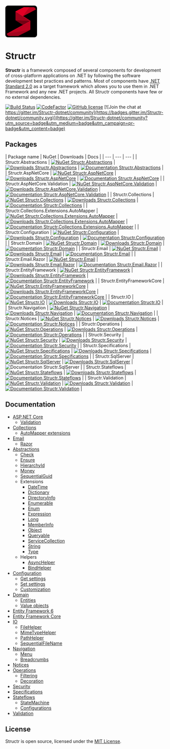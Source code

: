 ![Structr](assets/logo/logo_100x100.png)

# Structr

**Structr** is a framework composed of several components for development of cross-platform applications on .NET by following the software development best practices and patterns. Most of components have [.NET Standard 2.0](https://docs.microsoft.com/en-us/dotnet/standard/net-standard?tabs=net-standard-2-0) as a target framework which allows you to use them in .NET Framework and any new .NET projects. All Structr components have few or no external dependencies.

[![Build Status](https://ci.appveyor.com/api/projects/status/github/askalione/structr?branch=master&svg=true)](https://ci.appveyor.com/project/askalione/structr)
[![CodeFactor](https://www.codefactor.io/repository/github/askalione/structr/badge)](https://www.codefactor.io/repository/github/askalione/structr) 
[![GitHub license](https://img.shields.io/github/license/askalione/structr)](https://github.com/askalione/Structr/blob/master/LICENSE)
[![Join the chat at https://gitter.im/Structr-dotnet/community](https://badges.gitter.im/Structr-dotnet/community.svg)](https://gitter.im/Structr-dotnet/community?utm_source=badge&utm_medium=badge&utm_campaign=pr-badge&utm_content=badge)  

## Packages

| Package name | NuGet | Downloads | Docs |
| --- | --- | --- |
| Structr.Abstractions | [![NuGet Structr.Abstractions](https://img.shields.io/nuget/v/Structr.Abstractions)](https://www.nuget.org/packages/Structr.Abstractions/) | [![Downloads Structr.Abstractions](https://img.shields.io/nuget/dt/Structr.Abstractions)](https://www.nuget.org/stats/packages/Structr.Abstractions?groupby=Version) | [![Documentation Structr.Abstractions](https://img.shields.io/badge/%20-docs-blue)](https://github.com/askalione/Structr/blob/master/docs/Abstractions/Abstractions.md) |
| Structr.AspNetCore | [![NuGet Structr.AspNetCore](https://img.shields.io/nuget/v/Structr.AspNetCore)](https://www.nuget.org/packages/Structr.AspNetCore/) | [![Downloads Structr.AspNetCore](https://img.shields.io/nuget/dt/Structr.AspNetCore)](https://www.nuget.org/stats/packages/Structr.AspNetCore?groupby=Version) | [![Documentation Structr.AspNetCore](https://img.shields.io/badge/%20-docs-blue)](https://github.com/askalione/Structr/blob/master/docs/AspNetCore/AspNetCore.md) |
| Structr.AspNetCore.Validation | [![NuGet Structr.AspNetCore.Validation](https://img.shields.io/nuget/v/Structr.AspNetCore.Validation)](https://www.nuget.org/packages/Structr.AspNetCore.Validation/) | [![Downloads Structr.AspNetCore.Validation](https://img.shields.io/nuget/dt/Structr.AspNetCore.Validation)](https://www.nuget.org/stats/packages/Structr.AspNetCore.Validation?groupby=Version) | [![Documentation Structr.AspNetCore.Validation](https://img.shields.io/badge/%20-docs-blue)](https://github.com/askalione/Structr/blob/master/docs/AspNetCore/AspNetCore.Validation.md) |
| Structr.Collections | [![NuGet Structr.Collections](https://img.shields.io/nuget/v/Structr.Collections)](https://www.nuget.org/packages/Structr.Collections/) | [![Downloads Structr.Collections](https://img.shields.io/nuget/dt/Structr.Collections)](https://www.nuget.org/stats/packages/Structr.Collections?groupby=Version) | [![Documentation Structr.Collections](https://img.shields.io/badge/%20-docs-blue)](https://github.com/askalione/Structr/blob/master/docs/Collections/Collections.md) |
| Structr.Collections.Extensions.AutoMapper | [![NuGet Structr.Collections.Extensions.AutoMapper](https://img.shields.io/nuget/v/Structr.Collections.Extensions.AutoMapper)](https://www.nuget.org/packages/Structr.Collections.Extensions.AutoMapper/) | [![Downloads Structr.Collections.Extensions.AutoMapper](https://img.shields.io/nuget/dt/Structr.Collections.Extensions.AutoMapper)](https://www.nuget.org/stats/packages/Structr.Collections.Extensions.AutoMapper?groupby=Version) | [![Documentation Structr.Collections.Extensions.AutoMapper](https://img.shields.io/badge/%20-docs-blue)](https://github.com/askalione/Structr/blob/master/docs/Collections/Collections-Automapper-extensions.md) |
| Structr.Configuration | [![NuGet Structr.Configuration](https://img.shields.io/nuget/v/Structr.Configuration)](https://www.nuget.org/packages/Structr.Configuration/) | [![Downloads Structr.Configuration](https://img.shields.io/nuget/dt/Structr.Configuration)](https://www.nuget.org/stats/packages/Structr.Configuration?groupby=Version) | [![Documentation Structr.Configuration](https://img.shields.io/badge/%20-docs-blue)](https://github.com/askalione/Structr/blob/master/docs/Configuration/Configuration.md) |
| Structr.Domain | [![NuGet Structr.Domain](https://img.shields.io/nuget/v/Structr.Domain)](https://www.nuget.org/packages/Structr.Domain/) | [![Downloads Structr.Domain](https://img.shields.io/nuget/dt/Structr.Domain)](https://www.nuget.org/stats/packages/Structr.Domain?groupby=Version) | [![Documentation Structr.Domain](https://img.shields.io/badge/%20-docs-blue)](https://github.com/askalione/Structr/blob/master/docs/Domain/Domain.md) |
| Structr.Email | [![NuGet Structr.Email](https://img.shields.io/nuget/v/Structr.Email)](https://www.nuget.org/packages/Structr.Email/) | [![Downloads Structr.Email](https://img.shields.io/nuget/dt/Structr.Email)](https://www.nuget.org/stats/packages/Structr.Email?groupby=Version) | [![Documentation Structr.Email](https://img.shields.io/badge/%20-docs-blue)](https://github.com/askalione/Structr/blob/master/docs/Email/Email.md) |
| Structr.Email.Razor | [![NuGet Structr.Email](https://img.shields.io/nuget/v/Structr.Email.Razor)](https://www.nuget.org/packages/Structr.Email.Razor/) | [![Downloads Structr.Email.Razor](https://img.shields.io/nuget/dt/Structr.Email.Razor)](https://www.nuget.org/stats/packages/Structr.Email.Razor?groupby=Version) | [![Documentation Structr.Email.Razor](https://img.shields.io/badge/%20-docs-blue)](https://github.com/askalione/Structr/blob/master/docs/Email/Email-Razor.md) |
| Structr.EntityFramework | [![NuGet Structr.EntityFramework](https://img.shields.io/nuget/v/Structr.EntityFramework)](https://www.nuget.org/packages/Structr.EntityFramework/) | [![Downloads Structr.EntityFramework](https://img.shields.io/nuget/dt/Structr.EntityFramework)](https://www.nuget.org/stats/packages/Structr.EntityFramework?groupby=Version) | [![Documentation Structr.EntityFramework](https://img.shields.io/badge/%20-docs-blue)](https://github.com/askalione/Structr/blob/master/docs/EntityFramework.md) |
| Structr.EntityFrameworkCore | [![NuGet Structr.EntityFrameworkCore](https://img.shields.io/nuget/v/Structr.EntityFrameworkCore)](https://www.nuget.org/packages/Structr.EntityFrameworkCore/) | [![Downloads Structr.EntityFrameworkCore](https://img.shields.io/nuget/dt/Structr.EntityFrameworkCore)](https://www.nuget.org/stats/packages/Structr.EntityFrameworkCore?groupby=Version) | [![Documentation Structr.EntityFrameworkCore](https://img.shields.io/badge/%20-docs-blue)](https://github.com/askalione/Structr/blob/master/docs/EntityFrameworkCore.md) |
| Structr.IO | [![NuGet Structr.IO](https://img.shields.io/nuget/v/Structr.IO)](https://www.nuget.org/packages/Structr.IO/) | [![Downloads Structr.IO](https://img.shields.io/nuget/dt/Structr.IO)](https://www.nuget.org/stats/packages/Structr.IO?groupby=Version) | [![Documentation Structr.IO](https://img.shields.io/badge/%20-docs-blue)](https://github.com/askalione/Structr/blob/master/docs/IO/IO.md) |
| Structr.Navigation | [![NuGet Structr.Navigation](https://img.shields.io/nuget/v/Structr.Navigation)](https://www.nuget.org/packages/Structr.Navigation/) | [![Downloads Structr.Navigation](https://img.shields.io/nuget/dt/Structr.Navigation)](https://www.nuget.org/stats/packages/Structr.Navigation?groupby=Version) | [![Documentation Structr.Navigation](https://img.shields.io/badge/%20-docs-blue)](https://github.com/askalione/Structr/blob/master/docs/Navigation/Navigation.md) |
| Structr.Notices | [![NuGet Structr.Notices](https://img.shields.io/nuget/v/Structr.Notices)](https://www.nuget.org/packages/Structr.Notices/) | [![Downloads Structr.Notices](https://img.shields.io/nuget/dt/Structr.Notices)](https://www.nuget.org/stats/packages/Structr.Notices?groupby=Version) | [![Documentation Structr.Notices](https://img.shields.io/badge/%20-docs-blue)](https://github.com/askalione/Structr/blob/master/docs/Notices.md) |
| Structr.Operations | [![NuGet Structr.Operations](https://img.shields.io/nuget/v/Structr.Operations)](https://www.nuget.org/packages/Structr.Operations/) | [![Downloads Structr.Operations](https://img.shields.io/nuget/dt/Structr.Operations)](https://www.nuget.org/stats/packages/Structr.Operations?groupby=Version) | [![Documentation Structr.Operations](https://img.shields.io/badge/%20-docs-blue)](https://github.com/askalione/Structr/blob/master/docs/Operations/Operations.md) |
| Structr.Security | [![NuGet Structr.Security](https://img.shields.io/nuget/v/Structr.Security)](https://www.nuget.org/packages/Structr.Security/) | [![Downloads Structr.Security](https://img.shields.io/nuget/dt/Structr.Security)](https://www.nuget.org/stats/packages/Structr.Security?groupby=Version) | [![Documentation Structr.Security](https://img.shields.io/badge/%20-docs-blue)](https://github.com/askalione/Structr/blob/master/docs/Security.md) |
| Structr.Specifications | [![NuGet Structr.Specifications](https://img.shields.io/nuget/v/Structr.Specifications)](https://www.nuget.org/packages/Structr.Specifications/) | [![Downloads Structr.Specifications](https://img.shields.io/nuget/dt/Structr.Specifications)](https://www.nuget.org/stats/packages/Structr.Specifications?groupby=Version) | [![Documentation Structr.Specifications](https://img.shields.io/badge/%20-docs-blue)](https://github.com/askalione/Structr/blob/master/docs/Specifications.md) |
| Structr.SqlServer | [![NuGet Structr.SqlServer](https://img.shields.io/nuget/v/Structr.SqlServer)](https://www.nuget.org/packages/Structr.SqlServer/) | [![Downloads Structr.SqlServer](https://img.shields.io/nuget/dt/Structr.SqlServer)](https://www.nuget.org/stats/packages/Structr.SqlServer?groupby=Version) | ![Documentation Structr.SqlServer](https://img.shields.io/badge/%20-docs-gray) |
| Structr.Stateflows | [![NuGet Structr.Stateflows](https://img.shields.io/nuget/v/Structr.Stateflows)](https://www.nuget.org/packages/Structr.Stateflows/) | [![Downloads Structr.Stateflows](https://img.shields.io/nuget/dt/Structr.Stateflows)](https://www.nuget.org/stats/packages/Structr.Stateflows?groupby=Version) | [![Documentation Structr.Stateflows](https://img.shields.io/badge/%20-docs-blue)](https://github.com/askalione/Structr/blob/master/docs/Stateflows/Stateflows.md) |
| Structr.Validation | [![NuGet Structr.Validation](https://img.shields.io/nuget/v/Structr.Validation)](https://www.nuget.org/packages/Structr.Validation/) | [![Downloads Structr.Validation](https://img.shields.io/nuget/dt/Structr.Validation)](https://www.nuget.org/stats/packages/Structr.Validation?groupby=Version) | [![Documentation Structr.Validation](https://img.shields.io/badge/%20-docs-blue)](https://github.com/askalione/Structr/blob/master/docs/Stateflows/Validation.md) |

## Documentation

* [ASP.NET Core](docs/AspNetCore/AspNetCore.md)
    * [Validation](docs/AspNetCore/AspNetCore.Validation.md)
* [Collections](docs/Collections/Collections.md)
    * [AutoMapper extensions](docs/Collections/Collections-Automapper-extensions.md)
* [Email](docs/Email/Email.md)
    * [Razor](docs/Email/Email-Razor.md)
* [Abstractions](vAbstractions/Abstractions.md)
    * [Check](docs/Abstractions/Abstractions-Check.md)
    * [Ensure](docs/Abstractions/Abstractions-Ensure.md)
    * [HierarchyId](docs/Abstractions/Abstractions-HierarchyId.md)
    * [Money](docs/Abstractions/Abstractions-Money.md)
    * [SequentialGuid](docs/Abstractions/Abstractions-SequentialGuid.md)
    * Extensions
        * [DateTime](docs/Abstractions/Extensions/Abstractions-DateTimeExtensions.md)
        * [Dictionary](docs/Abstractions/Extensions/Abstractions-DictionaryExtensions.md)
        * [DirectoryInfo](docs/Abstractions/Extensions/Abstractions-DirectoryInfoExtensions.md)
        * [Enumerable](docs/Abstractions/Extensions/Abstractions-EnumerableExtensions.md)
        * [Enum](docs/Abstractions/Extensions/Abstractions-EnumExtensions.md)
        * [Expression](docs/Abstractions/Extensions/Abstractions-ExpressionExtensions.md)
        * [Long](docs/Abstractions/Extensions/Abstractions-LongExtensions.md)
        * [MemberInfo](docs/Abstractions/Extensions/Abstractions-MemberInfoExtensions.md)
        * [Object](docs/Abstractions/Extensions/Abstractions-ObjectExtensions.md)
        * [Queryable](docs/Abstractions/Extensions/Abstractions-QueryableExtensions.md)
        * [ServiceCollection](docs/Abstractions/Extensions/Abstractions-ServiceCollectionExtensions.md)
        * [String](docs/Abstractions/Extensions/Abstractions-StringExtensions.md)
        * [Type](docs/Abstractions/Extensions/Abstractions-TypeExtensions.md)
    * Helpers
        * [AsyncHelper](docs/Abstractions/Helpers/Abstractions-AsyncHelper.md)
        * [BindHelper](docs/Abstractions/Helpers/Abstractions-BindHelper.md)
* [Configuration](docs/Configuration/Configuration.md)
    * [Get settings](docs/Configuration/Configuration-Get-settings.md.md)
    * [Set settings](docs/Configuration/Configuration-Set-settings.md.md)
    * [Customization](docs/Configuration/Configuration-Customization.md.md)
* [Domain](docs/Domain/Domain.md)
    * [Entities](docs/Domain/Domain-Entities.md)
    * [Value objects](docs/Domain/Domain-ValueObjects.md)
* [Entity Framework 6](docs/EntityFramework.md)
* [Entity Framework Core](docs/EntityFrameworkCore.md)
* [IO](docs/IO/IO.md)
    * [FileHelper](docs/IO/IO-FileHelper.md)
    * [MimeTypeHelper](docs/IO/IO-MimeTypeHelper.md)
    * [PathHelper](docs/IO/IO-PathHelper.md)
    * [SequentialFileName](docs/IO/IO-SequentialFileName.md)
* [Navigation](docs/Navigation/Navigation.md)
    * [Menu](docs/Navigation/Navigation-Menu.md)
    * [Breadcrumbs](docs/Navigation/Navigation-Breadcrumbs.md)
* [Notices](docs/Notices.md)
* [Operations](docs/Operations/Operations.md)
    * [Filtering](docs/Operations/Operations-Filtering.md)
    * [Decoration](docs/Operations/Operations-Decoration.md)
* [Security](docs/Security.md)
* [Specifications](docs/Specifications.md)
* [Stateflows](docs/Stateflows/Stateflows.md)
    * [StateMachine](docs/Stateflows/Stateflows-StateMachine.md)
    * [Configurations](docs/Stateflows/Stateflows-Configurations.md)
* [Validation](docs/Validation.md)

## License

Structr is open source, licensed under the [MIT License](https://github.com/askalione/Structr/blob/master/LICENSE).